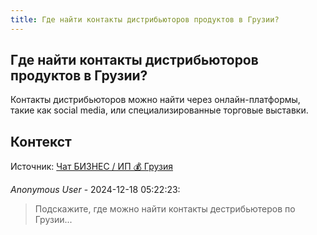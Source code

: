 ```yaml
---
title: Где найти контакты дистрибьюторов продуктов в Грузии?
---
```


## Где найти контакты дистрибьюторов продуктов в Грузии?

Контакты дистрибьюторов можно найти через онлайн-платформы, такие как social media, или специализированные торговые выставки.

## Контекст

Источник: [Чат БИЗНЕС / ИП 💰 Грузия](https://t.me/ip_ge)

_Anonymous User_ - 2024-12-18 05:22:23:

> Подскажите, где можно найти контакты дестрибьютеров по Грузии...
